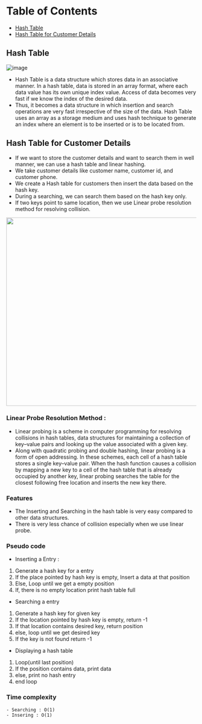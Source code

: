 # Table of Contents 
- [Hash Table](#hash-table)
- [Hash Table for Customer Details](#hash-table-for-customer-details)

## Hash Table

![image](https://www.tutorialspoint.com/data_structures_algorithms/images/hash_function.jpg)

- Hash Table is a data structure which stores data in an associative manner. In a hash table, data is stored in an array format, where each data value has its own unique index value. Access of data becomes very fast if we know the index of the desired data.
- Thus, it becomes a data structure in which insertion and search operations are very fast irrespective of the size of the data. Hash Table uses an array as a storage medium and uses hash technique to generate an index where an element is to be inserted or is to be located from.


## Hash Table for Customer Details 

- If we want to store the customer details and want to search them in well manner, we can use a hash table and linear hashing.
- We take customer details like customer name, customer id, and customer phone.
- We create a Hash table for customers then insert the data based on the hash key.
- During a searching, we can search them based on the hash key only.
- If two keys point to same location, then we use Linear probe resolution method for resolving collision.

<img src = "https://khalilstemmler.com/img/blog/data-structures/hash-tables/hash-table.png" width = "600" height="500">

### Linear Probe Resolution Method :

- Linear probing is a scheme in computer programming for resolving collisions in hash tables, data structures for maintaining a collection of key–value pairs and looking up the value associated with a given key.
- Along with quadratic probing and double hashing, linear probing is a form of open addressing. In these schemes, each cell of a hash table stores a single key–value pair. When the hash function causes a collision by mapping a new key to a cell of the hash table that is already occupied by another key, linear probing searches the table for the closest following free location and inserts the new key there.

### Features 

- The Inserting and Searching in the hash table is very easy compared to other data structures.
- There is very less chance of collision especially when we use linear probe.

### Pseudo code

- Inserting a Entry :

1) Generate a hash key for a entry
2) If the place pointed by hash key is empty,
    Insert a data at that position
3) Else,
    Loop until we get a empty position
4) If, there is no empty location print hash table full

- Searching a entry

1) Generate a hash key for given key
2) If the location pointed by hash key is empty,
    return -1
3) If that location contains desired key,
    return position
4) else, loop until we get desired key
5) If the key is not found
    return -1
    
- Displaying a hash table

1) Loop(until last position)
2) If the position contains data,
    print data
3) else,
    print no hash entry
4) end loop

### Time complexity

```
- Searching : O(1)
- Insering : O(1)
```    

